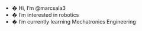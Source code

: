 - � Hi, I’m @marcsala3
- � I’m interested in robotics
- � I’m currently learning Mechatronics Engineering
<!---
marcsala3/marcsala3 is a ✨ special ✨ repository because its `README.md` (this file) appears on your GitHub profile.
You can click the Preview link to take a look at your changes.
--->
